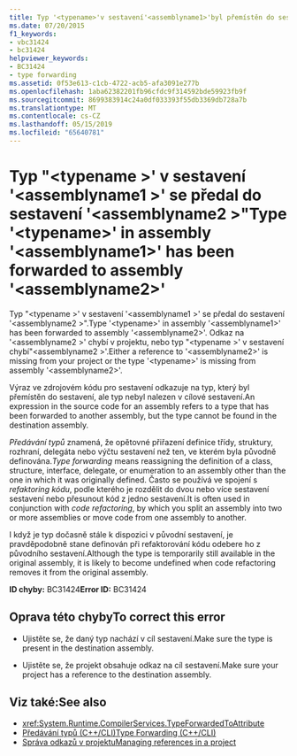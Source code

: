 ```yaml
---
title: Typ '<typename>'v sestavení'<assemblyname1>'byl přemístěn do sestavení'<assemblyname2>.
ms.date: 07/20/2015
f1_keywords:
- vbc31424
- bc31424
helpviewer_keywords:
- BC31424
- type forwarding
ms.assetid: 0f53e613-c1cb-4722-acb5-afa3091e277b
ms.openlocfilehash: 1aba62382201fb96cfdc9f314592bde59923fb9f
ms.sourcegitcommit: 8699383914c24a0df033393f55db3369db728a7b
ms.translationtype: MT
ms.contentlocale: cs-CZ
ms.lasthandoff: 05/15/2019
ms.locfileid: "65640781"
---
```

# <a name="type-typename-in-assembly-assemblyname1-has-been-forwarded-to-assembly-assemblyname2"></a><span data-ttu-id="8303b-102">Typ "\<typename >' v sestavení '\<assemblyname1 >' se předal do sestavení '\<assemblyname2 >"</span><span class="sxs-lookup"><span data-stu-id="8303b-102">Type '\<typename>' in assembly '\<assemblyname1>' has been forwarded to assembly '\<assemblyname2>'</span></span>
<span data-ttu-id="8303b-103">Typ "\<typename >' v sestavení '\<assemblyname1 >' se předal do sestavení '\<assemblyname2 >".</span><span class="sxs-lookup"><span data-stu-id="8303b-103">Type '\<typename>' in assembly '\<assemblyname1>' has been forwarded to assembly '\<assemblyname2>'.</span></span> <span data-ttu-id="8303b-104">Odkaz na '\<assemblyname2 >' chybí v projektu, nebo typ "\<typename >' v sestavení chybí"\<assemblyname2 >'.</span><span class="sxs-lookup"><span data-stu-id="8303b-104">Either a reference to '\<assemblyname2>' is missing from your project or the type '\<typename>' is missing from assembly '\<assemblyname2>'.</span></span>  
  
 <span data-ttu-id="8303b-105">Výraz ve zdrojovém kódu pro sestavení odkazuje na typ, který byl přemístěn do sestavení, ale typ nebyl nalezen v cílové sestavení.</span><span class="sxs-lookup"><span data-stu-id="8303b-105">An expression in the source code for an assembly refers to a type that has been forwarded to another assembly, but the type cannot be found in the destination assembly.</span></span>  
  
 <span data-ttu-id="8303b-106">*Předávání typů* znamená, že opětovné přiřazení definice třídy, struktury, rozhraní, delegáta nebo výčtu sestavení než ten, ve kterém byla původně definována.</span><span class="sxs-lookup"><span data-stu-id="8303b-106">*Type forwarding* means reassigning the definition of a class, structure, interface, delegate, or enumeration to an assembly other than the one in which it was originally defined.</span></span> <span data-ttu-id="8303b-107">Často se používá ve spojení s *refaktoring kódu*, podle kterého je rozdělit do dvou nebo více sestavení sestavení nebo přesunout kód z jedno sestavení.</span><span class="sxs-lookup"><span data-stu-id="8303b-107">It is often used in conjunction with *code refactoring*, by which you split an assembly into two or more assemblies or move code from one assembly to another.</span></span>  
  
 <span data-ttu-id="8303b-108">I když je typ dočasně stále k dispozici v původní sestavení, je pravděpodobně stane definován při refaktorování kódu odebere ho z původního sestavení.</span><span class="sxs-lookup"><span data-stu-id="8303b-108">Although the type is temporarily still available in the original assembly, it is likely to become undefined when code refactoring removes it from the original assembly.</span></span>  
  
 <span data-ttu-id="8303b-109">**ID chyby:** BC31424</span><span class="sxs-lookup"><span data-stu-id="8303b-109">**Error ID:** BC31424</span></span>  
  
## <a name="to-correct-this-error"></a><span data-ttu-id="8303b-110">Oprava této chyby</span><span class="sxs-lookup"><span data-stu-id="8303b-110">To correct this error</span></span>  
  
- <span data-ttu-id="8303b-111">Ujistěte se, že daný typ nachází v cíl sestavení.</span><span class="sxs-lookup"><span data-stu-id="8303b-111">Make sure the type is present in the destination assembly.</span></span>  
  
- <span data-ttu-id="8303b-112">Ujistěte se, že projekt obsahuje odkaz na cíl sestavení.</span><span class="sxs-lookup"><span data-stu-id="8303b-112">Make sure your project has a reference to the destination assembly.</span></span>  
  
## <a name="see-also"></a><span data-ttu-id="8303b-113">Viz také:</span><span class="sxs-lookup"><span data-stu-id="8303b-113">See also</span></span>

- <xref:System.Runtime.CompilerServices.TypeForwardedToAttribute>
- [<span data-ttu-id="8303b-114">Předávání typů (C++/CLI)</span><span class="sxs-lookup"><span data-stu-id="8303b-114">Type Forwarding (C++/CLI)</span></span>](/cpp/windows/type-forwarding-cpp-cli)
- [<span data-ttu-id="8303b-115">Správa odkazů v projektu</span><span class="sxs-lookup"><span data-stu-id="8303b-115">Managing references in a project</span></span>](/visualstudio/ide/managing-references-in-a-project)
